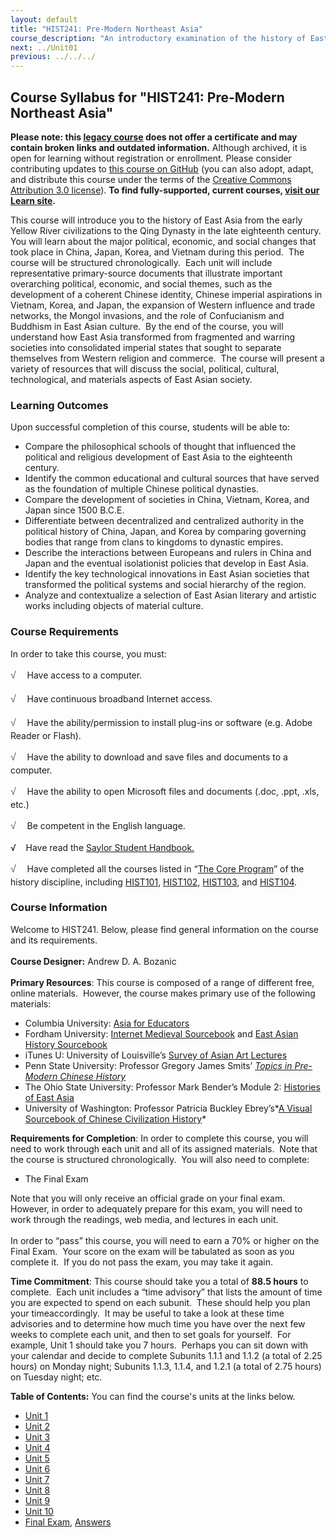 ```yaml
---
layout: default
title: "HIST241: Pre-Modern Northeast Asia"
course_description: "An introductory examination of the history of East Asia (China, Japan, Korea, and Vietnam) from 4000 BCE to the 18th century, with emphasis on their national identities and their interactions with the West."
next: ../Unit01
previous: ../../../
---
```

Course Syllabus for "HIST241: Pre-Modern Northeast Asia"
--------------------------------------------------------

**Please note: this [legacy course](https://sayloracademy.zendesk.com/hc/en-us/articles/206089967) does not offer a certificate and may contain 
broken links and outdated information.** Although archived, it is open 
for learning without registration or enrollment. Please consider contributing 
updates to [this course on GitHub](https://github.com/saylordotorg/course_hist241) 
(you can also adopt, adapt, and distribute this course under the terms of 
the [Creative Commons Attribution 3.0 license](http://creativecommons.org/licenses/by/3.0/)). **To find fully-supported, current courses, [visit our 
Learn site](https://learn.saylor.org).**

This course will introduce you to the history of East Asia from the
early Yellow River civilizations to the Qing Dynasty in the late
eighteenth century.  You will learn about the major political, economic,
and social changes that took place in China, Japan, Korea, and Vietnam
during this period.  The course will be structured chronologically. 
Each unit will include representative primary-source documents that
illustrate important overarching political, economic, and social themes,
such as the development of a coherent Chinese identity, Chinese imperial
aspirations in Vietnam, Korea, and Japan, the expansion of Western
influence and trade networks, the Mongol invasions, and the role of
Confucianism and Buddhism in East Asian culture.  By the end of the
course, you will understand how East Asia transformed from fragmented
and warring societies into consolidated imperial states that sought to
separate themselves from Western religion and commerce.  The course will
present a variety of resources that will discuss the social, political,
cultural, technological, and materials aspects of East Asian society.

### Learning Outcomes

Upon successful completion of this course, students will be able to:  

-   Compare the philosophical schools of thought that influenced the
    political and religious development of East Asia to the eighteenth
    century.
-   Identify the common educational and cultural sources that have
    served as the foundation of multiple Chinese political dynasties.
-   Compare the development of societies in China, Vietnam, Korea, and
    Japan since 1500 B.C.E.
-   Differentiate between decentralized and centralized authority in the
    political history of China, Japan, and Korea by comparing governing
    bodies that range from clans to kingdoms to dynastic empires.
-   Describe the interactions between Europeans and rulers in China and
    Japan and the eventual isolationist policies that develop in East
    Asia.
-   Identify the key technological innovations in East Asian societies
    that transformed the political systems and social hierarchy of the
    region.
-   Analyze and contextualize a selection of East Asian literary and
    artistic works including objects of material culture. 

### Course Requirements

In order to take this course, you must:  
  
 <span
style="color: rgb(85, 85, 85); font-family: 'Myriad Pro', 'Gill Sans', 'Gill Sans MT', Calibri, sans-serif; font-size: 16px; line-height: 24px; text-align: left; -webkit-text-size-adjust: none; ">√
   </span>Have access to a computer.  
  
 <span
style="color: rgb(85, 85, 85); font-family: 'Myriad Pro', 'Gill Sans', 'Gill Sans MT', Calibri, sans-serif; font-size: 16px; line-height: 24px; text-align: left; -webkit-text-size-adjust: none; ">√
   </span>Have continuous broadband Internet access.  
  
 <span
style="color: rgb(85, 85, 85); font-family: 'Myriad Pro', 'Gill Sans', 'Gill Sans MT', Calibri, sans-serif; font-size: 16px; line-height: 24px; text-align: left; -webkit-text-size-adjust: none; ">√
   </span>Have the ability/permission to install plug-ins or software
(e.g. Adobe Reader or Flash).  
  
 <span
style="color: rgb(85, 85, 85); font-family: 'Myriad Pro', 'Gill Sans', 'Gill Sans MT', Calibri, sans-serif; font-size: 16px; line-height: 24px; text-align: left; -webkit-text-size-adjust: none; ">√
   </span>Have the ability to download and save files and documents to a
computer.  
  
 <span
style="color: rgb(85, 85, 85); font-family: 'Myriad Pro', 'Gill Sans', 'Gill Sans MT', Calibri, sans-serif; font-size: 16px; line-height: 24px; text-align: left; -webkit-text-size-adjust: none; ">√
   </span>Have the ability to open Microsoft files and documents (.doc,
.ppt, .xls, etc.)  
  
 <span
style="color: rgb(85, 85, 85); font-family: 'Myriad Pro', 'Gill Sans', 'Gill Sans MT', Calibri, sans-serif; font-size: 16px; line-height: 24px; text-align: left; -webkit-text-size-adjust: none; ">√
   </span>Be competent in the English language.  
  
 √    Have read the [Saylor Student
Handbook.](https://resources.saylor.org/archived/wp-content/uploads/2012/05/Saylor-StudentHandbook.pdf)  
  
 <span
style="color: rgb(85, 85, 85); font-family: 'Myriad Pro', 'Gill Sans', 'Gill Sans MT', Calibri, sans-serif; font-size: 16px; line-height: 24px; text-align: left; -webkit-text-size-adjust: none; ">√
   </span>Have completed all the courses listed in “[The Core
Program](http://www.saylor.org/majors/history/)” of the history
discipline, including [HIST101](http://www.saylor.org/courses/hist101/),
[HIST102](http://www.saylor.org/courses/hist102/),
[HIST103](http://www.saylor.org/courses/hist103/), and
[HIST104](http://www.saylor.org/courses/hist104/).

### Course Information

Welcome to HIST241. Below, please find general information on the course
and its requirements.  
    
 **Course Designer:** Andrew D. A. Bozanic  
    
 **Primary Resources**: This course is composed of a range of different
free, online materials.  However, the course makes primary use of the
following materials:  

-   Columbia University: [Asia for
    Educators](http://afe.easia.columbia.edu/)
-   Fordham University: [Internet Medieval
    Sourcebook](http://www.fordham.edu/Halsall/sbook.asp) and [East
    Asian History
    Sourcebook](http://www.fordham.edu/Halsall/eastasia/eastasiasbook.asp)
-   iTunes U: University of Louisville’s [Survey of Asian Art
    Lectures](http://itunes.apple.com/us/itunes-u/han-dynasty-2/id431403649?i=92904476)
-   Penn State University: Professor Gregory James Smits’ *[Topics in
    Pre-Modern Chinese
    History](http://www.personal.psu.edu/faculty/g/j/gjs4/textbooks/PM-China/index.htm)*
-   The Ohio State University: Professor Mark Bender’s Module 2:
    [Histories of East
    Asia](http://people.cohums.ohio-state.edu/bender4/eall131/EAHReadings/module02/module02.html)
-   University of Washington: Professor Patricia Buckley Ebrey’s*[A
    Visual Sourcebook of Chinese Civilization
    History](http://depts.washington.edu/chinaciv/index.htm)*

**Requirements for Completion**: In order to complete this course, you
will need to work through each unit and all of its assigned materials.
 Note that the course is structured chronologically.  You will also need
to complete:  

-   The Final Exam 

Note that you will only receive an official grade on your final exam. 
However, in order to adequately prepare for this exam, you will need to
work through the readings, web media, and lectures in each unit.  
    
 In order to “pass” this course, you will need to earn a 70% or higher
on the Final Exam.  Your score on the exam will be tabulated as soon as
you complete it.  If you do not pass the exam, you may take it again.  
  
 **Time Commitment**: This course should take you a total of **88.5
hours** to complete.  Each unit includes a “time advisory” that lists
the amount of time you are expected to spend on each subunit.  These
should help you plan your timeaccordingly.  It may be useful to take a
look at these time advisories and to determine how much time you have
over the next few weeks to complete each unit, and then to set goals for
yourself.  For example, Unit 1 should take you 7 hours.  Perhaps you can
sit down with your calendar and decide to complete Subunits 1.1.1 and
1.1.2 (a total of 2.25 hours) on Monday night; Subunits 1.1.3, 1.1.4,
and 1.2.1 (a total of 2.75 hours) on Tuesday night; etc.  
  
**Table of Contents:** You can find the course's units at the links below.

- [Unit 1](https://legacy.saylor.org/hist241/Unit01/)
- [Unit 2](https://legacy.saylor.org/hist241/Unit02/)
- [Unit 3](https://legacy.saylor.org/hist241/Unit03/)
- [Unit 4](https://legacy.saylor.org/hist241/Unit04/)
- [Unit 5](https://legacy.saylor.org/hist241/Unit05/)
- [Unit 6](https://legacy.saylor.org/hist241/Unit06/)
- [Unit 7](https://legacy.saylor.org/hist241/Unit07/)
- [Unit 8](https://legacy.saylor.org/hist241/Unit08/)
- [Unit 9](https://legacy.saylor.org/hist241/Unit09/)
- [Unit 10](https://legacy.saylor.org/hist241/Unit10/)
- [Final Exam](http://saylordotorg.github.io/LegacyExams/HIST/HIST241/HIST241-FinalExam.html), [Answers](http://saylordotorg.github.io/LegacyExams/HIST/HIST241/HIST241-FinalExam-Answers.html)
